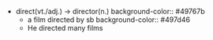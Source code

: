- direct(vt./adj.) -> director(n.)
  background-color:: #49767b
	- a film directed by sb
	  background-color:: #497d46
	- He directed many films
